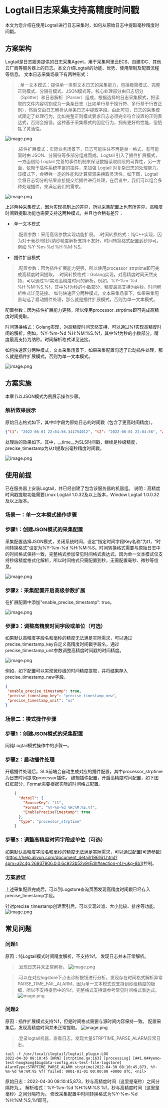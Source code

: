 # Logtail日志采集支持高精度时间戳

本文为您介绍在使用Logtail进行日志采集时，如何从原始日志中提取毫秒精度时间戳。

## 方案架构
Logtail是日志服务提供的日志采集Agent，用于采集阿里云ECS、自建IDC、其他云厂商等服务器上的日志。本文介绍Logtail的功能、优势、使用限制及配置流程等信息。
文本日志采集场景下有两种形式：
> . 单一文本模式：提供单一类型文本日志的采集能力，包括极简模式、完整正则模式、分隔符模式、JSON模式等。核心处理部分由日志切分（Splitter）和日志解析（Parser）组成，根据选择的日志采集模式，把读取的文件内容切割成为一条条日志（比如单行基于换行符、多行基于行首正则），然后交由日志解析从单条日志中提取字段。由此可见，日志的采集模式固定了处理行为，比如完整正则模式要求日志必须完全符合设置的正则表达式，否则会报错。这种基于采集模式的固定行为，拥有更好的性能，但牺牲了灵活性。

 ![image.png](./img/8.1.png)

>.插件扩展模式：实际业务场景下，日志可能往往不再是单一格式，有可能同时由 JSON、分隔符等多部分组成而成。Logtail 引入了插件扩展模式，一方面借助 Logtail 完善的事件机制来保证数据读取阶段的可靠性，另一方面，依赖于插件系统丰富的插件，来加强 Logtail 对复杂日志的处理能力。该模式下，会牺牲一定的性能和计算资源来换取灵活性。如下图，Logtail 会将日志切分的结果直接提交给插件进行处理，在后者中，我们可以组合多种处理插件，来满足我们的需求。

 ![image.png](./img/8.2.png)

上述两种采集模式，因为实现机制上的差异，所以采集配置上也有所差异。高精度时间戳提取功能也需要支持这两种模式，并且也会稍有差异：

- .单一文本模式

 > .配置参数：采用高级参数实现功能扩展。
 > .时间转换格式：纯C++实现，因为对于毫秒/微秒/纳秒精度解析支持不友好，时间转换格式配置到秒即可。例如
%Y-%m-%d %H:%M:%S。

- .插件扩展模式

> .配置参数：因为插件扩展能力更强，所以使用processor_strptime即可完成高精度时间提取。
> .时间转换格式：Golang实现，对高精度时间天然支持，可以通过%f实现高精度时间的解析。例如，%Y-%m-%d %H:%M:%S.%f，其中%f为秒的小数部分，精度最高支持为纳秒。时间解析格式详见链接。
如何快速区分两种模式，文本采集场景下，如果采集配置勾选了启动插件处理，那么就是插件扩展模式，否则为单一文本模式。

配置参数：因为插件扩展能力更强，所以使用processor_strptime即可完成高精度时间提取。

时间转换格式：Golang实现，对高精度时间天然支持，可以通过%f实现高精度时间的解析。例如，%Y-%m-%d %H:%M:%S.%f，其中%f为秒的小数部分，精度最高支持为纳秒。时间解析格式详见链接。

如何快速区分两种模式，文本采集场景下，如果采集配置勾选了启动插件处理，那么就是插件扩展模式，否则为单一文本模式。

 ![image.png](./img/8.4.png)

## 方案实施
本章节以JSON模式为例展示操作步骤。

### 解析效果展示
原始日志格式如下，其中t1字段为原始日志的时间戳（包含了更高时间精度）。
```json
{"t1": "2022-06-01 22:04:56.344754012", "t2": "2022-06-01 22:04:56", "a":"b","c":2,"d":1, "seq": 11}
```

处理后的效果如下。其中，__time__为SLS时间戳，继续是秒级精度，precise_timestamp为从t1提取出毫秒精度时间戳。

 ![image.png](./img/8.5.png)

## 使用前提
已在服务器上安装Logtail，并已经创建了包含该服务器的机器组。
说明：高精度时间戳提取功能需要Linux Logtail 1.0.32及以上版本，Window Logtail 1.0.0.32及以上版本。

### 场景一：单一文本模式操作步骤
### 步骤1：创建JSON模式的采集配置
采集配置选择JSON模式，关闭系统时间，设定“指定时间字段Key名称”为t1，“时间转换格式”设定为%Y-%m-%d %H:%M:%S。时间转换格式需要与原始日志中的时间格式保持一致，完整格式参加常见时间格式表达式，因为单一文本模式仅支持秒级精度格式化解析，所以时间格式只需配置到秒，无需配置毫秒、微秒等信息。

 ![image.png](./img/8.6.png)

### 步骤2：采集配置开启高级参数扩展
在扩展配置中添加"enable_precise_timestamp": true。

 ![image.png](./img/8.7.png)

### 步骤3：调整高精度时间字段或单位（可选）
如果默认高精度字段名和毫秒的精度无法满足实际需求，可以通过precise_timestamp_key自定义高精度时间戳字段名，通过precise_timestamp_unit参数调整高精度时间戳的时间精度。

 ![image.png](./img/8.8.png)

 例如，如下配置可以实现微秒级的时间精度提取，并将结果存入precise_timestamp_new字段。

 ```json
 {
  "enable_precise_timestamp": true,
  "precise_timestamp_key": "precise_timestamp_new",
  "precise_timestamp_unit": "us"
}

 ```

### 场景二：模式操作步骤
### 步骤1：创建JSON模式的采集配置
同纯Logtail模式操作中的步骤一。
### 步骤2：启动插件处理
开启插件处理后，SLS前端会自动生成对应的插件配置，其中processor_strptime为日志时间提取processor插件。
编辑插件配置，开启高精度时间配置，如下图红框部分，Format需要根据实际的时间格式配置。

```json
    {
      "detail": {
        "SourceKey": "t1",
        "Format": "%Y-%m-%d %H:%M:%S.%f",
        "EnablePreciseTimestamp": true
      },
      "type": "processor_strptime"
    }
```
### 步骤3：调整高精度时间字段或单位（可选）

如果默认高精度字段名和毫秒的精度无法满足实际需求，可以通过配置[可选参数] (https://help.aliyun.com/document_detail/196161.html?spm=a2c4g.26937906.0.0.6c923b52v9rEdh#section-r4r-ukg-8b1)控制。

### 方案验证
上述采集配置完成后，可以到Logstore查询页面发现高精度时间戳已经存入precise_timestamp字段。

 针对precise_timestamp创建索引后，可以实现过滤、大小比较、排序等功能。
  ![image.png](./img/8.10.png)


## 常见问题
### 问题1
原因：纯Logtail模式时间精度解析，不支持%f。
发现日志并未正常解析。
> .发现日志并未正常解析。
 ![image.png](./img/8.12.png)

> .可以在对应logstore下点击诊断按钮进行分析。发现存在时间格式解析异常PARSE_TIME_FAIL_ALARM，因为单一文本模式仅支持到秒级精度的极细，所以不支持提示中的%f。完整格式支持请参考常见时间格式表达式。
 ![image.png](./img/8.13.png)

 ### 问题2
原因：插件扩展模式支持%f，但是时间格式需要与源时间内容保持一致。
配置采集后，发现高精度时间并未正常提取。
 ![image.png](./img/8.14.png)

> .登录logtail机器，查看日志，发现大量STRPTIME_PARSE_ALARM异常日志。
```
tail -f /usr/local/ilogtail/logtail_plugin.LOG
2022-04-30 08:10:45 [WRN] [strptime.go:163] [processLog] [##1.0##yemo-test-hongkong$bigdata-config,ecs-test-file-logstore] AlarmType:STRPTIME_PARSE_ALARM strptime(2022-04-30 08:10:45,873, %Y-%m-%d %H:%M:%S %f) failed: 0001-01-01 00:00:00 +0000 UTC, <nil>
```

原始日志：2022-04-30 08:10:45,873，秒与高精度时间（这里是毫秒）之间分隔符为,。
解析格式：%Y-%m-%d %H:%M:%S %f，秒与高精度时间（这里是毫秒）之间分隔符为。
修改采集配置中时间转换格式为%Y-%m-%d %H:%M:%S,%f即可。







